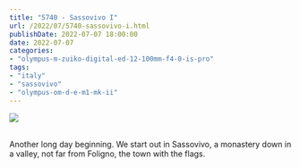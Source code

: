 ```yaml
---
title: "5740 - Sassovivo I"
url: /2022/07/5740-sassovivo-i.html
publishDate: 2022-07-07 18:00:00
date: 2022-07-07
categories:
- "olympus-m-zuiko-digital-ed-12-100mm-f4-0-is-pro"
tags:
- "italy"
- "sassovivo"
- "olympus-om-d-e-m1-mk-ii"
---
```

<div class="container">
<div class="center"><a target="_blank" href="https://d25zfm9zpd7gm5.cloudfront.net/1200x1200/2019/20190906_102354_lr.jpg"><img class="webfeedsFeaturedVisual" src="https://d25zfm9zpd7gm5.cloudfront.net/0600x0600/2019/20190906_102354_lr.jpg" /></a></div>
</div>
<br />

Another long day beginning. We start out in Sassovivo, a
monastery down in a valley, not far from Foligno, the town
with the flags.

